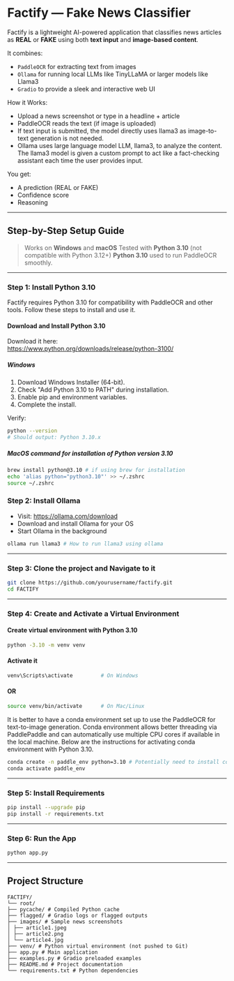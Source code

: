 # Factify — Fake News Classifier

Factify is a lightweight AI-powered application that classifies news articles as **REAL** or **FAKE** using both **text input** and **image-based content**.

It combines:
- `PaddleOCR` for extracting text from images
- `Ollama` for running local LLMs like TinyLLaMA or larger models like Llama3
- `Gradio` to provide a sleek and interactive web UI

How it Works:

- Upload a news screenshot or type in a headline + article
- PaddleOCR reads the text (if image is uploaded)
- If text input is submitted, the model directly uses llama3 as image-to-text generation is not needed.
- Ollama uses large language model LLM, llama3, to analyze the content. The llama3 model is given a custom prompt to act like a fact-checking assistant each time the user provides input.

You get:

- A prediction (REAL or FAKE)
- Confidence score
- Reasoning

---

## Step-by-Step Setup Guide

> Works on **Windows** and **macOS**
> Tested with **Python 3.10** (not compatible with Python 3.12+)
> **Python 3.10** used to run PaddleOCR smoothly.

---

### Step 1: Install Python 3.10

Factify requires Python 3.10 for compatibility with PaddleOCR and other tools. Follow these steps to install and use it.

#### Download and Install Python 3.10

Download it here:  
https://www.python.org/downloads/release/python-3100/

#####  Windows

1. Download Windows Installer (64-bit).
2. Check "Add Python 3.10 to PATH" during installation.
3. Enable pip and environment variables.
4. Complete the install.

Verify:

```bash
python --version
# Should output: Python 3.10.x
```

##### MacOS command for installation of Python version 3.10

``` bash
brew install python@3.10 # if using brew for installation
echo 'alias python="python3.10"' >> ~/.zshrc
source ~/.zshrc
```

### Step 2: Install Ollama

- Visit: https://ollama.com/download
- Download and install Ollama for your OS
- Start Ollama in the background 

``` bash
ollama run llama3 # How to run llama3 using ollama
```

---

### Step 3: Clone the project and Navigate to it

```bash
git clone https://github.com/yourusername/factify.git
cd FACTIFY
```
---

### Step 4: Create and Activate a Virtual Environment

#### Create virtual environment with Python 3.10

``` bash
python -3.10 -m venv venv
```

#### Activate it
```bash
venv\Scripts\activate         # On Windows
```
#### OR
```bash
source venv/bin/activate      # On Mac/Linux
```

It is better to have a conda environment set up to use the PaddleOCR for text-to-image generation. Conda environment allows better threading via PaddlePaddle and can automatically use multiple CPU cores if available in the local machine. Below are the instructions for activating conda environment with Python 3.10. 

```bash
conda create -n paddle_env python=3.10 # Potentially need to install conda and if the application is not already installed
conda activate paddle_env
```

---

### Step 5: Install Requirements

```bash
pip install --upgrade pip
pip install -r requirements.txt
```
---

### Step 6: Run the App
```bash
python app.py
```
---

## Project Structure
```
FACTIFY/
└── root/
├── pycache/ # Compiled Python cache
├── flagged/ # Gradio logs or flagged outputs
├── images/ # Sample news screenshots
│ ├── article1.jpeg
│ ├── article2.png
│ └── article4.jpg
├── venv/ # Python virtual environment (not pushed to Git)
├── app.py # Main application
├── examples.py # Gradio preloaded examples
├── README.md # Project documentation
└── requirements.txt # Python dependencies
```
